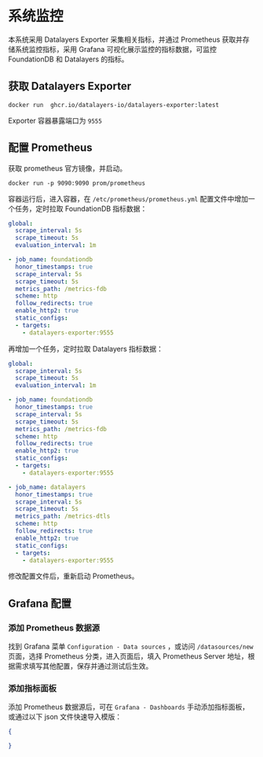 # 系统监控

本系统采用 Datalayers Exporter 采集相关指标，并通过 Prometheus 获取并存储系统监控指标，采用 Grafana 可视化展示监控的指标数据，可监控 FoundationDB 和 Datalayers 的指标。


## 获取 Datalayers Exporter

```shell
docker run  ghcr.io/datalayers-io/datalayers-exporter:latest
```

Exporter 容器暴露端口为 `9555`

## 配置 Prometheus

获取 prometheus 官方镜像，并启动。

```shell
docker run -p 9090:9090 prom/prometheus
```

容器运行后，进入容器，在 `/etc/prometheus/prometheus.yml` 配置文件中增加一个任务，定时拉取 FoundationDB 指标数据：

``` yml
global:
  scrape_interval: 5s
  scrape_timeout: 5s
  evaluation_interval: 1m

- job_name: foundationdb
  honor_timestamps: true
  scrape_interval: 5s
  scrape_timeout: 5s
  metrics_path: /metrics-fdb
  scheme: http
  follow_redirects: true
  enable_http2: true
  static_configs:
  - targets:
    - datalayers-exporter:9555
```

再增加一个任务，定时拉取 Datalayers 指标数据：

``` yml
global:
  scrape_interval: 5s
  scrape_timeout: 5s
  evaluation_interval: 1m

- job_name: foundationdb
  honor_timestamps: true
  scrape_interval: 5s
  scrape_timeout: 5s
  metrics_path: /metrics-fdb
  scheme: http
  follow_redirects: true
  enable_http2: true
  static_configs:
  - targets:
    - datalayers-exporter:9555

- job_name: datalayers
  honor_timestamps: true
  scrape_interval: 5s
  scrape_timeout: 5s
  metrics_path: /metrics-dtls
  scheme: http
  follow_redirects: true
  enable_http2: true
  static_configs:
  - targets:
    - datalayers-exporter:9555
```


修改配置文件后，重新启动 Prometheus。


## Grafana 配置

### 添加 Prometheus 数据源

找到 Grafana 菜单 `Configuration - Data sources` ，或访问 `/datasources/new` 页面，选择 Prometheus 分类，进入页面后，填入 Prometheus Server 地址，根据需求填写其他配置，保存并通过测试后生效。

### 添加指标面板

添加 Prometheus 数据源后，可在 `Grafana - Dashboards` 手动添加指标面板，或通过以下 json 文件快速导入模版：

``` json
{

}
```



